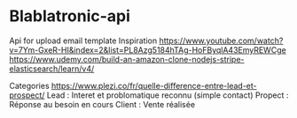 # Blablatronic-api
Api for upload email template
Inspiration
https://www.youtube.com/watch?v=7Ym-GxeR-HI&index=2&list=PL8Azg5184hTAg-HoFByqlA43EmyREWCge
https://www.udemy.com/build-an-amazon-clone-nodejs-stripe-elasticsearch/learn/v4/

Categories 
https://www.plezi.co/fr/quelle-difference-entre-lead-et-prospect/
Lead : Interet et problomatique reconnu (simple contact)
Propect : Réponse au besoin en cours
Client : Vente réalisée